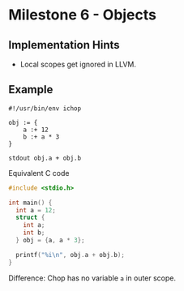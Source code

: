 # Milestone 6 - Objects

## Implementation Hints

* Local scopes get ignored in LLVM.

## Example

```chop
#!/usr/bin/env ichop

obj := {
    a :+ 12
    b :+ a * 3
}

stdout obj.a + obj.b
```

Equivalent C code

```c
#include <stdio.h>

int main() {
  int a = 12;
  struct {
    int a;
    int b;
  } obj = {a, a * 3};

  printf("%i\n", obj.a + obj.b);
}
```

Difference: Chop has no variable `a` in outer scope.
